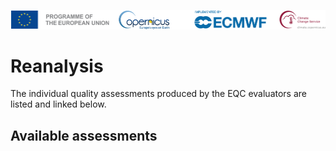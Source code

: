 ![logo](../LogoLine_horizon_C3S.png)

Reanalysis
=======================

The individual quality assessments produced by the EQC evaluators are listed and linked below.


## Available assessments

```{tableofcontents}
```